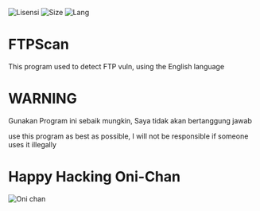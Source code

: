 ![Lisensi](https://img.shields.io/github/license/xnuvers007/FTPScan?color=blue "Lisensi")
![Size](https://img.shields.io/github/languages/code-size/Xnuvers007/FTPScan?style=plastic "Size Code")
![Lang](https://img.shields.io/github/languages/top/Xnuvers007/FTPScan?logo=Python&logoColor=green&style=plastic "lang")

# FTPScan
This program used to detect FTP vuln, using the English language

# WARNING

Gunakan Program ini sebaik mungkin, Saya tidak akan bertanggung jawab

use this program as best as possible, I will not be responsible if someone uses it illegally 

# Happy Hacking Oni-Chan

![Oni chan](https://i.pinimg.com/564x/58/bf/96/58bf96785aacb31cddb7db6b7ccc7b29.jpg "Bakaa Hentaii ^_^")
